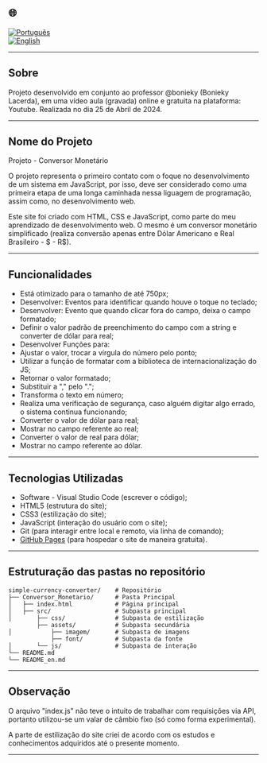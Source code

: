 ## 🌐
[![Português](https://img.shields.io/badge/-Português-green)](README.md)  
[![English](https://img.shields.io/badge/-English-blue)](README_en.md)

---

## Sobre

Projeto desenvolvido em conjunto ao professor @bonieky (Bonieky Lacerda), em uma vídeo aula (gravada) online e gratuita na plataforma: Youtube. Realizada no dia 25 de Abril de 2024.

---

## Nome do Projeto

Projeto - Conversor Monetário 

O projeto representa o primeiro contato com o foque no desenvolvimento de um sistema em JavaScript, por isso,
deve ser considerado como uma primeira etapa de uma longa caminhada nessa liguagem de programação, assim como, no desenvolvimento web.

Este site foi criado com HTML, CSS e JavaScript, como parte do meu aprendizado de desenvolvimento web.
O mesmo é um conversor monetário simplificado (realiza conversão apenas entre Dólar Americano e Real Brasileiro - $ - R$).

---

## Funcionalidades

- Está otimizado para o tamanho de até 750px;
- Desenvolver: Eventos para identificar quando houve o toque no teclado;
- Desenvolver: Evento que quando clicar fora do campo, deixa o campo formatado;
- Definir o valor padrão de preenchimento do campo com a string e converter de dólar para real;
- Desenvolver Funções para:
- Ajustar o valor, trocar a vírgula do número pelo ponto;
- Utilizar a função de formatar com a biblioteca de internacionalização do JS;
- Retornar o valor formatado;
- Substituir a "," pelo ".";
- Transforma o texto em número;
- Realiza uma verificação de segurança, caso alguém digitar algo errado, o sistema continua funcionando;
- Converter o valor de dólar para real;
- Mostrar no campo referente ao real;
- Converter o valor de real para dólar;
- Mostrar no campo referente ao dólar.

---

## Tecnologias Utilizadas

- Software - Visual Studio Code (escrever o código);
- HTML5 (estrutura do site);
- CSS3 (estilização do site);
- JavaScript (interação do usuário com o site);
- Git (para interagir entre local e remoto, via linha de comando);
- [GitHub Pages](https://pages.github.com/) (para hospedar o site de maneira gratuita).

---

## Estruturação das pastas no repositório
```
simple-currency-converter/    # Repositório
├── Conversor_Monetario/      # Pasta Principal
│   ├── index.html            # Página principal
│   ├── src/                  # Subpasta principal
│       ├── css/              # Subpasta de estilização
        ├── assets/           # Subpasta secundária           
│           ├── imagem/       # Subpasta de imagens
            ├── font/         # Subpasta da fonte         
│       └── js/               # Subpasta de interação
└── README.md
└── README_en.md
```

---

## Observação

O arquivo "index.js" não teve o intuito de trabalhar com requisições via API,
portanto utilizou-se um valar de câmbio fixo (só como forma experimental).

A parte de estilização do site criei de acordo com os estudos e conhecimentos adquiridos até o presente momento.

---